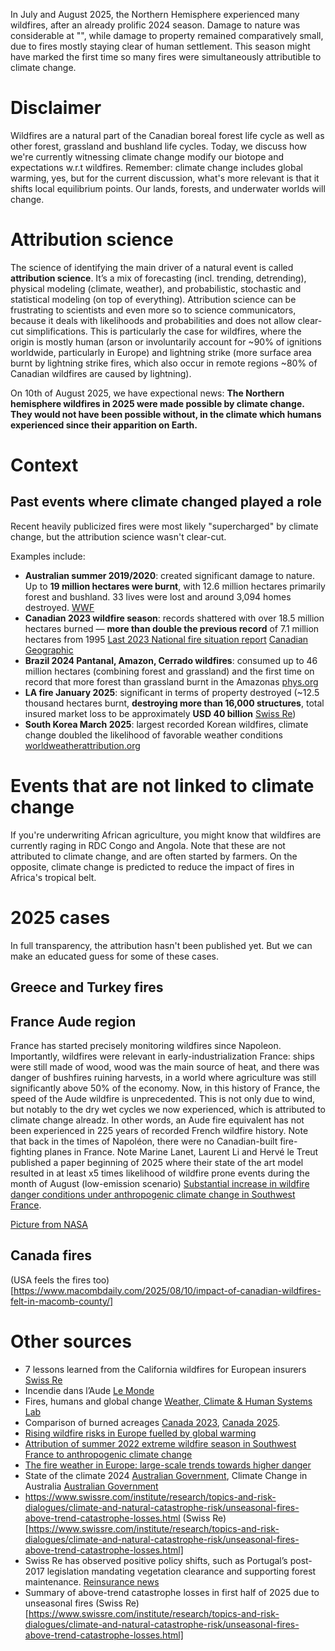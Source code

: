 In July and August 2025, the Northern Hemisphere experienced many wildfires, after an already prolific 2024 season.
Damage to nature was considerable at "", while damage to property remained comparatively small, due to fires mostly staying clear of human settlement.
This season might have marked the first time so many fires were simultaneously attributible to climate change.

# Disclaimer
Wildfires are a natural part of the Canadian boreal forest life cycle as well as other forest, grassland and bushland life cycles.
Today, we discuss how we're currently witnessing climate change modify our biotope and expectations w.r.t wildfires. Remember: climate change includes global warming, yes, but for the current discussion, what's more relevant is that it shifts local equilibrium points. Our lands, forests, and underwater worlds will change.

# Attribution science
The science of identifying the main driver of a natural event is called **attribution science**. It’s a mix of forecasting (incl. trending, detrending), physical modeling (climate, weather), and probabilistic, stochastic and statistical modeling (on top of everything).
Attribution science can be frustrating to scientists and even more so to science communicators, because it deals with likelihoods and probabilities and does not allow clear-cut simplifications.
This is particularly the case for wildfires, where the origin is mostly human (arson or involuntarily account for ~90% of ignitions worldwide, particularly in Europe) and lightning strike (more surface area burnt by lightning strike fires, which also occur in remote regions ~80% of Canadian wildfires are caused by lightning).

On 10th of August 2025, we have expectional news:
**The Northern hemisphere wildfires in 2025 were made possible by climate change. They would not have been possible without, in the climate which humans experienced since their apparition on Earth.**

# Context

## Past events where climate changed played a role
Recent heavily publicized fires were most likely "supercharged" by climate change, but the attribution science wasn't clear-cut.

Examples include:
- **Australian summer 2019/2020**: created significant damage to nature. Up to **19 million hectares were burnt**, with 12.6 million hectares primarily forest and bushland. 33 lives were lost and around 3,094 homes destroyed. [WWF](https://wwf.org.au/what-we-do/australian-bushfires/)
- **Canadian 2023 wildfire season**: records shattered with over 18.5 million hectares burned — **more than double the previous record** of 7.1 million hectares from 1995 [Last 2023 National fire situation report](https://ciffc.net/situation/2023-10-06) [Canadian Geographic](https://canadiangeographic.ca/articles/mapping-100-years-of-forest-fires-in-canada)
- **Brazil 2024 Pantanal, Amazon, Cerrado wildfires**: consumed up to 46 million hectares (combining forest and grassland) and the first time on record that more forest than grassland burnt in the Amazonas [phys.org](https://phys.org/news/2025-01-brazil-area.html)
- **LA fire January 2025**: significant in terms of property destroyed (~12.5 thousand hectares burnt, **destroying more than 16,000 structures**, total insured market loss to be approximately **USD 40 billion** [Swiss Re](https://www.swissre.com/reinsurance/insights/california-wildfires-european-insurers.html))
- **South Korea March 2025**: largest recorded Korean wildfires, climate change doubled the likelihood of favorable weather conditions [worldweatherattribution.org](https://www.worldweatherattribution.org/climate-change-made-weather-conditions-leading-to-deadly-south-korean-wildfires-about-twice-as-likely/)

# Events that are not linked to climate change
If you're underwriting African agriculture, you might know that wildfires are currently raging in RDC Congo and Angola. Note that these are not attributed to climate change, and are often started by farmers. On the opposite, climate change is predicted to reduce the impact of fires in Africa's tropical belt.


# 2025 cases

In full transparency, the attribution hasn't been published yet. But we can make an educated guess for some of these cases.

## Greece and Turkey fires 

## France Aude region
France has started precisely monitoring wildfires since Napoleon. Importantly, wildfires were relevant in early-industrialization France: ships were still made of wood, wood was the main source of heat, and there was danger of bushfires ruining harvests, in a world where agriculture was still significantly above 50% of the economy.
Now, in this history of France, the speed of the Aude wildfire is unprecedented. This is not only due to wind, but notably to the dry wet cycles we now experienced, which is attributed to climate change alreadz. 
In other words, an Aude fire equivalent has not been experienced in 225 years of recorded French wildfire history. Note that back in the times of Napoléon, there were no Canadian-built fire-fighting planes in France.
Note  Marine Lanet, Laurent Li and Hervé le Treut published a paper beginning of 2025 where their state of the art model resulted in at least x5 times likelihood of wildfire prone events during the month of August (low-emission scenario) [Substantial increase in wildfire danger conditions under anthropogenic climate change in Southwest France](https://www.nature.com/articles/s44304-025-00124-0.pdf).

[Picture from NASA](https://www.earthobservatory.nasa.gov/images/154654/wildfire-sweeps-through-southern-france#:~:text=In%20August%201949%2C%20the%20Landes,from%20the%20U.S.%20Geological%20Survey)

## Canada fires
(USA feels the fires too)[https://www.macombdaily.com/2025/08/10/impact-of-canadian-wildfires-felt-in-macomb-county/]

# Other sources
- 7 lessons learned from the California wildfires for European insurers [Swiss Re](https://www.swissre.com/reinsurance/insights/california-wildfires-european-insurers.html)
- Incendie dans l’Aude [Le Monde](https://www.lemonde.fr/planete/article/2025/08/10/incendie-dans-l-aude-les-facteurs-a-l-origine-d-un-sinistre-hors-norme-en-cartes-et-en-graphiques_6627646_3244.html)
- Fires, humans and global change [Weather, Climate & Human Systems Lab](https://www.weatherclimatehumansystems.org/faq-on-fires-humans-and-global-change)
- Comparison of burned acreages [Canada 2023](https://ciffc.net/situation/2023-09-27), [Canada 2025](https://ciffc.net/situation/2025-08-09).
- [Rising wildfire risks in Europe fuelled by global warming](https://ouci.dntb.gov.ua/en/works/9JQDxWJm/)
- [Attribution of summer 2022 extreme wildfire season in Southwest France to anthropogenic climate change](https://www.nature.com/articles/s41612-024-00821-z.pdf) 
- [The fire weather in Europe: large-scale trends towards higher danger](https://ouci.dntb.gov.ua/en/works/4M0zm3z7/)
- State of the climate 2024 [Australian Government](http://www.bom.gov.au/state-of-the-climate/), Climate Change in Australia [Australian Government](https://www.climatechangeinaustralia.gov.au/en/)
- https://www.swissre.com/institute/research/topics-and-risk-dialogues/climate-and-natural-catastrophe-risk/unseasonal-fires-above-trend-catastrophe-losses.html (Swiss Re)[https://www.swissre.com/institute/research/topics-and-risk-dialogues/climate-and-natural-catastrophe-risk/unseasonal-fires-above-trend-catastrophe-losses.html]
- Swiss Re has observed positive policy shifts, such as Portugal’s post-2017 legislation mandating vegetation clearance and supporting forest maintenance. [Reinsurance news](https://www.reinsurancene.ws/lessons-for-european-insurers-from-californias-40bn-wildfire-losses-swiss-re/#:~:text=Drawing%20on%20data%2C%20claims%20experience,the%20United%20States%2C%20particularly%20California.)
- Summary of above-trend catastrophe losses in first half of 2025 due to unseasonal fires (Swiss Re)[https://www.swissre.com/institute/research/topics-and-risk-dialogues/climate-and-natural-catastrophe-risk/unseasonal-fires-above-trend-catastrophe-losses.html]
